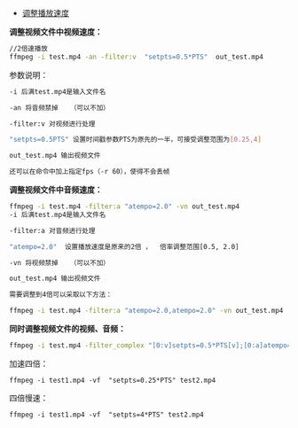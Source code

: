 - [调整播放速度](https://blog.csdn.net/tianshan2010/article/details/104738553)

**调整视频文件中视频速度：**

```bash
//2倍速播放
ffmpeg -i test.mp4 -an -filter:v  "setpts=0.5*PTS"  out_test.mp4
```

参数说明：

```bash
-i 后满test.mp4是输入文件名

-an 将音频禁掉   （可以不加）

-filter:v 对视频进行处理

"setpts=0.5PTS" 设置时间戳参数PTS为原先的一半，可接受调整范围为[0.25,4]

out_test.mp4 输出视频文件

还可以在命令中加上指定fps（-r 60），使得不会丢帧
```

**调整视频文件中音频速度：**

```bash
ffmpeg -i test.mp4 -filter:a "atempo=2.0" -vn out_test.mp4
-i 后满test.mp4是输入文件名

-filter:a 对音频进行处理

"atempo=2.0"  设置播放速度是原来的2倍 ，  倍率调整范围[0.5, 2.0]

-vn 将视频禁掉   （可以不加）

out_test.mp4 输出视频文件

需要调整到4倍可以采取以下方法：

ffmpeg -i test.mp4 -filter:a "atempo=2.0,atempo=2.0" -vn out_test.mp4
```

**同时调整视频文件的视频、音频：**

```bash
ffmpeg -i test.mp4 -filter_complex "[0:v]setpts=0.5*PTS[v];[0:a]atempo=2.0[a]" -map "[v]" -map "[a]"  out_test.mp4
```

加速四倍：

```
ffmpeg -i test1.mp4 -vf  "setpts=0.25*PTS" test2.mp4
```

四倍慢速：

```
ffmpeg -i test1.mp4 -vf  "setpts=4*PTS" test2.mp4
```